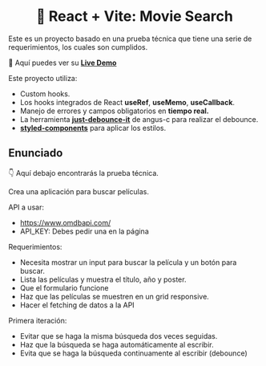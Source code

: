 <div align='center'>

# 🍿 React + Vite: Movie Search

</div>

Este es un proyecto basado en una prueba técnica que tiene una serie de requerimientos, los cuales son cumplidos.

🧩 Aquí puedes ver su [**Live Demo**](https://movies-search-abraham.netlify.app/)

Este proyecto utiliza:

- Custom hooks.
- Los hooks integrados de React **useRef**, **useMemo**, **useCallback**.
- Manejo de errores y campos obligatorios en **tiempo real.**
- La herramienta [**just-debounce-it**](https://github.com/angus-c/just#just-debounce-it) de angus-c para realizar el debounce.
- [**styled-components**](https://styled-components.com/) para aplicar los estilos.

## Enunciado

👇 Aquí debajo encontrarás la prueba técnica.

Crea una aplicación para buscar películas.

API a usar:

- https://www.omdbapi.com/
- API_KEY: Debes pedir una en la página

Requerimientos:

- Necesita mostrar un input para buscar la película y un botón para buscar.
- Lista las películas y muestra el título, año y poster.
- Que el formulario funcione
- Haz que las películas se muestren en un grid responsive.
- Hacer el fetching de datos a la API

Primera iteración:

- Evitar que se haga la misma búsqueda dos veces seguidas.
- Haz que la búsqueda se haga automáticamente al escribir.
- Evita que se haga la búsqueda continuamente al escribir (debounce)
